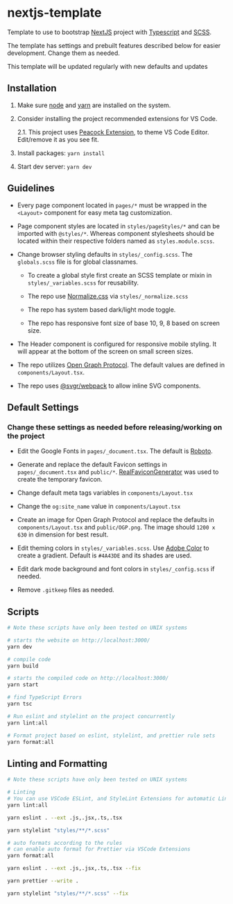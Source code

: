 # nextjs-template

Template to use to bootstrap [NextJS](https://nextjs.org/) project with [Typescript](https://www.typescriptlang.org/) and [SCSS](https://sass-lang.com/).

The template has settings and prebuilt features described below for easier development. Change them as needed.

This template will be updated regularly with new defaults and updates

## Installation

1. Make sure [node](https://nodejs.org/en/) and [yarn](https://classic.yarnpkg.com/en/) are installed on the system.

2. Consider installing the project recommended extensions for VS Code.

   2.1. This project uses [Peacock Extension](https://marketplace.visualstudio.com/items?itemName=johnpapa.vscode-peacock), to theme VS Code Editor. Edit/remove it as you see fit.

3. Install packages: `yarn install`

4. Start dev server: `yarn dev`

## Guidelines

- Every page component located in `pages/*` must be wrapped in the `<Layout>` component for easy meta tag customization.

- Page component styles are located in `styles/pageStyles/*` and can be imported with `@styles/*`. Whereas component stylesheets should be located within their respective folders named as `styles.module.scss`.

- Change browser styling defaults in `styles/_config.scss`. The `globals.scss` file is for global classnames.

  - To create a global style first create an SCSS template or mixin in `styles/_variables.scss` for reusability.

  - The repo use [Normalize.css](https://necolas.github.io/normalize.css/) via `styles/_normalize.scss`

  - The repo has system based dark/light mode toggle.

  - The repo has responsive font size of base 10, 9, 8 based on screen size.

- The Header component is configured for responsive mobile styling. It will appear at the bottom of the screen on small screen sizes.

- The repo utilizes [Open Graph Protocol](https://opengraphprotocol.org/). The default values are defined in `components/Layout.tsx`.

- The repo uses [@svgr/webpack](https://www.npmjs.com/package/@svgr/webpack) to allow inline SVG components.

## Default Settings

### Change these settings as needed before releasing/working on the project

- Edit the Google Fonts in `pages/_document.tsx`. The default is [Roboto](https://fonts.google.com/specimen/Roboto).

- Generate and replace the default Favicon settings in `pages/_document.tsx` and `public/*`. [RealFaviconGenerator](https://realfavicongenerator.net) was used to create the temporary favicon.

- Change default meta tags variables in `components/Layout.tsx`

- Change the `og:site_name` value in `components/Layout.tsx`

- Create an image for Open Graph Protocol and replace the defaults in `components/Layout.tsx` and `public/OGP.png`. The image should `1200 x 630` in dimension for best result.

- Edit theming colors in `styles/_variables.scss`. Use [Adobe Color](https://color.adobe.com/) to create a gradient. Default is `#4A43DE` and its shades are used.

- Edit dark mode background and font colors in `styles/_config.scss` if needed.

- Remove `.gitkeep` files as needed.

## Scripts

```bash
# Note these scripts have only been tested on UNIX systems

# starts the website on http://localhost:3000/
yarn dev

# compile code
yarn build

# starts the compiled code on http://localhost:3000/
yarn start

# find TypeScript Errors
yarn tsc

# Run eslint and stylelint on the project concurrently
yarn lint:all

# Format project based on eslint, stylelint, and prettier rule sets
yarn format:all
```

## Linting and Formatting

```bash
# Note these scripts have only been tested on UNIX systems

# Linting
# You can use VSCode ESLint, and StyleLint Extensions for automatic Linting
yarn lint:all

yarn eslint . --ext .js,.jsx,.ts,.tsx

yarn stylelint "styles/**/*.scss"

# auto formats according to the rules
# can enable auto format for Prettier via VSCode Extensions
yarn format:all

yarn eslint . --ext .js,.jsx,.ts,.tsx --fix

yarn prettier --write .

yarn stylelint "styles/**/*.scss" --fix
```
